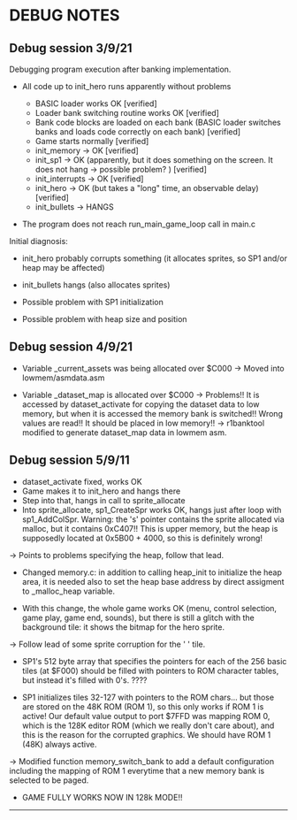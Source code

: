 # DEBUG NOTES

## Debug session 3/9/21

Debugging program execution after banking implementation.

* All code up to init_hero runs apparently without problems
  - BASIC loader works OK [verified]
  - Loader bank switching routine works OK [verified]
  - Bank code blocks are loaded on each bank (BASIC loader switches banks and loads
  code correctly on each bank)  [verified]
  - Game starts normally  [verified]
  - init_memory -> OK  [verified]
  - init_sp1 -> OK (apparently, but it does something on the screen. It does
  not hang -> possible problem?  )  [verified]
  - init_interrupts -> OK  [verified]
  - init_hero -> OK (but takes a "long" time, an observable delay) [verified]
  - init_bullets -> HANGS

* The program does not reach  run_main_game_loop call in main.c

Initial diagnosis:

- init_hero probably corrupts something (it allocates sprites, so SP1 and/or
  heap may be affected)

- init_bullets hangs (also allocates sprites)

- Possible problem with SP1 initialization

- Possible problem with heap size and position

## Debug session 4/9/21

- Variable _current_assets was being allocated over $C000 -> Moved into
  lowmem/asmdata.asm

- Variable _dataset_map is allocated over $C000 -> Problems!!  It is
  accessed by dataset_activate for copying the dataset data to low memory,
  but when it is accessed the memory bank is switched!!  Wrong values are
  read!!  It should be placed in low memory!!  -> r1banktool modified to
  generate dataset_map data in lowmem asm.

## Debug session 5/9/11

- dataset_activate fixed, works OK
- Game makes it to init_hero and hangs there
- Step into that, hangs in call to sprite_allocate
- Into sprite_allocate, sp1_CreateSpr works OK, hangs just after loop with
  sp1_AddColSpr. Warning: the 's' pointer contains the sprite allocated via
  malloc, but it contains 0xC407!! This is upper memory, but the heap is
  supposedly located at 0x5B00 + 4000, so this is definitely wrong!

-> Points to problems specifying the heap, follow that lead.

- Changed memory.c: in addition to calling heap_init to initialize the heap
  area, it is needed also to set the heap base address by direct assigment
  to _malloc_heap variable.

- With this change, the whole game works OK (menu, control selection, game
  play, game end, sounds), but there is still a glitch with the background
  tile: it shows the bitmap for the hero sprite.

-> Follow lead of some sprite corruption for the ' ' tile.

- SP1's 512 byte array that specifies the pointers for each of the 256 basic
  tiles (at $F000) should be filled with pointers to ROM character tables,
  but instead it's filled with 0's. ????

- SP1 initializes tiles 32-127 with pointers to the ROM chars...  but those
  are stored on the 48K ROM (ROM 1), so this only works if ROM 1 is active! 
  Our default value output to port $7FFD was mapping ROM 0, which is the
  128K editor ROM (which we really don't care about), and this is the reason
  for the corrupted graphics.  We should have ROM 1 (48K) always active.

-> Modified function memory_switch_bank to add a default configuration
  including the mapping of ROM 1 everytime that a new memory bank is
  selected to be paged.

- GAME FULLY WORKS NOW IN 128k MODE!!

--------

